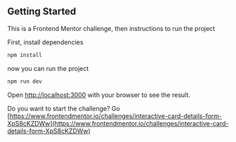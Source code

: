 ## Getting Started

This is a Frontend Mentor challenge, then instructions to run the project

First, install dependencies

```bash
npm install
```

now you can run the project

```bash
npm run dev
```

Open [http://localhost:3000](http://localhost:3000) with your browser to see the result.

Do you want to start the challenge?
Go [https://www.frontendmentor.io/challenges/interactive-card-details-form-XpS8cKZDWw](https://www.frontendmentor.io/challenges/interactive-card-details-form-XpS8cKZDWw)
